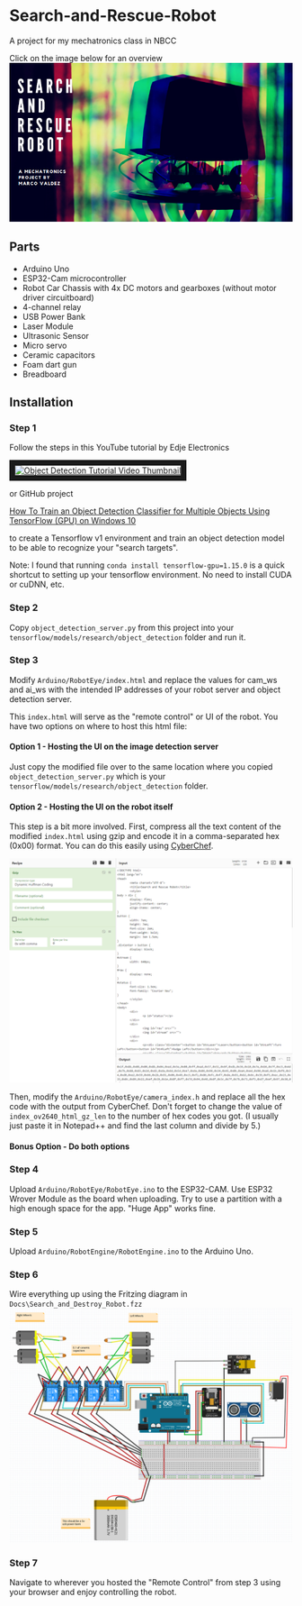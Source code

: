 # Search-and-Rescue-Robot
A project for my mechatronics class in NBCC

Click on the image below for an overview
<a href="Docs/Search and rescue Robot.pdf" class="image fit"><img src="Docs/slides_thumbnail.png" alt=""></a>

## Parts

- Arduino Uno
- ESP32-Cam microcontroller
- Robot Car Chassis with 4x DC motors and gearboxes (without motor driver circuitboard)
- 4-channel relay
- USB Power Bank
- Laser Module
- Ultrasonic Sensor
- Micro servo
- Ceramic capacitors
- Foam dart gun
- Breadboard

## Installation

### Step 1

Follow the steps in this YouTube tutorial by Edje Electronics

<a href="http://www.youtube.com/watch?feature=player_embedded&v=Rgpfk6eYxJA
" target="_blank"><img src="http://img.youtube.com/vi/Rgpfk6eYxJA/0.jpg" 
alt="Object Detection Tutorial Video Thumbnail" width="240" height="180" border="10" /></a>

or GitHub project

[How To Train an Object Detection Classifier for Multiple Objects Using TensorFlow (GPU) on Windows 10](https://github.com/EdjeElectronics/TensorFlow-Object-Detection-API-Tutorial-Train-Multiple-Objects-Windows-10)

to create a Tensorflow v1 environment and train an object detection model to be able to recognize your "search targets".

Note: I found that running `conda install tensorflow-gpu=1.15.0` is a quick shortcut to setting up your tensorflow environment. No need to install CUDA or cuDNN, etc.

### Step 2

Copy `object_detection_server.py` from this project into your `tensorflow/models/research/object_detection` folder and run it.

### Step 3

Modify `Arduino/RobotEye/index.html` and replace the values for cam_ws and ai_ws with the intended IP addresses of your robot server and object detection server.

This `index.html` will serve as the "remote control" or UI of the robot. You have two options on where to host this html file:

#### Option 1 - Hosting the UI on the image detection server

Just copy the modified file over to the same location where you copied `object_detection_server.py` which is your `tensorflow/models/research/object_detection` folder.

#### Option 2 - Hosting the UI on the robot itself

This step is a bit more involved. First, compress all the text content of the modified `index.html` using gzip and encode it in a comma-separated hex (0x00) format. You can do this easily using [CyberChef](https://gchq.github.io/CyberChef).

![CyberChef screenshot](Docs/cyberchef.png)

Then, modify the `Arduino/RobotEye/camera_index.h` and replace all the hex code with the output from CyberChef. Don't forget to change the value of `index_ov2640_html_gz_len` to the number of hex codes you got. (I usually just paste it in Notepad++ and find the last column and divide by 5.)

#### Bonus Option - Do both options

### Step 4

Upload `Arduino/RobotEye/RobotEye.ino` to the ESP32-CAM. Use ESP32 Wrover Module as the board when uploading. Try to use a partition with a high enough space for the app. "Huge App" works fine.

### Step 5

Upload `Arduino/RobotEngine/RobotEngine.ino` to the Arduino Uno.

### Step 6

Wire everything up using the Fritzing diagram in `Docs\Search_and_Destroy_Robot.fzz`
![Fritzing Diagram](Docs/fritzing.png)

### Step 7

Navigate to wherever you hosted the "Remote Control" from step 3 using your browser and enjoy controlling the robot.
